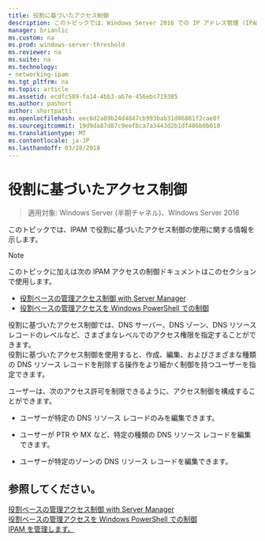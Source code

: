 ```yaml
---
title: 役割に基づいたアクセス制御
description: このトピックでは、Windows Server 2016 での IP アドレス管理 (IPAM) の管理ガイドの一部です。
manager: brianlic
ms.custom: na
ms.prod: windows-server-threshold
ms.reviewer: na
ms.suite: na
ms.technology:
- networking-ipam
ms.tgt_pltfrm: na
ms.topic: article
ms.assetid: ecdfc589-fa14-4bb3-ab7e-456ebc719385
ms.author: pashort
author: shortpatti
ms.openlocfilehash: eec6d2a89b24d4847cb993bab31d86881f2cae0f
ms.sourcegitcommit: 19d9da87d87c9eefbca7a3443d2b1df486b0b010
ms.translationtype: MT
ms.contentlocale: ja-JP
ms.lasthandoff: 03/28/2018
---
```

# <a name="role-based-access-control"></a>役割に基づいたアクセス制御

>適用対象: Windows Server (半期チャネル)、Windows Server 2016

このトピックでは、IPAM で役割に基づいたアクセス制御の使用に関する情報を示します。  
  
> [!NOTE]  
> このトピックに加えは次の IPAM アクセスの制御ドキュメントはこのセクションで使用します。  
>   
> -   [役割ベースの管理アクセス制御 with Server Manager](../../technologies/ipam/Manage-Role-Based-Access-Control-with-Server-Manager.md)  
> -   [役割ベースの管理アクセスを Windows PowerShell での制御](../../technologies/ipam/Manage-Role-Based-Access-Control-with-Windows-PowerShell.md)  
  
役割に基づいたアクセス制御では、DNS サーバー、DNS ゾーン、DNS リソース レコードのレベルなど、さまざまなレベルでのアクセス権限を指定することができます。  
役割に基づいたアクセス制御を使用すると、作成、編集、およびさまざまな種類の DNS リソース レコードを削除する操作をより細かく制御を持つユーザーを指定できます。  
  
ユーザーは、次のアクセス許可を制限できるように、アクセス制御を構成することができます。  
  
-   ユーザーが特定の DNS リソース レコードのみを編集できます。  
  
-   ユーザーが PTR や MX など、特定の種類の DNS リソース レコードを編集できます。  
  
-   ユーザーが特定のゾーンの DNS リソース レコードを編集できます。  
  
## <a name="see-also"></a>参照してください。  
[役割ベースの管理アクセス制御 with Server Manager](../../technologies/ipam/Manage-Role-Based-Access-Control-with-Server-Manager.md)  
[役割ベースの管理アクセスを Windows PowerShell での制御](../../technologies/ipam/Manage-Role-Based-Access-Control-with-Windows-PowerShell.md)  
[IPAM を管理します。](Manage-IPAM.md)  
  


